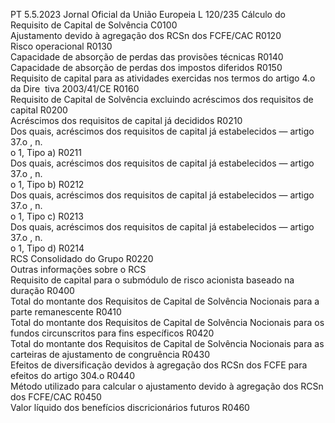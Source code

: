 PT  5.5.2023 Jornal Oficial da União Europeia L 120/235
 Cálculo do Requisito de Capital de Solvência  C0100  
Ajustamento devido à agregação dos RCSn dos FCFE/CAC  R0120  
Risco operacional  R0130  
Capacidade de absorção de perdas das provisões técnicas  R0140  
Capacidade de absorção de perdas dos impostos diferidos  R0150  
Requisito de capital para as atividades exercidas nos termos do artigo 4.o da Dire ­
tiva 2003/41/CE  R0160  
Requisito de Capital de Solvência excluindo acréscimos dos requisitos de 
capital  R0200  
Acréscimos dos requisitos de capital já decididos  R0210  
Dos quais, acréscimos dos requisitos de capital já estabelecidos — artigo 37.o , n.  
o 1, Tipo a)  R0211  
Dos quais, acréscimos dos requisitos de capital já estabelecidos — artigo 37.o , n.  
o 1, Tipo b)  R0212  
Dos quais, acréscimos dos requisitos de capital já estabelecidos — artigo 37.o , n.  
o 1, Tipo c)  R0213  
Dos quais, acréscimos dos requisitos de capital já estabelecidos — artigo 37.o , n.  
o 1, Tipo d)  R0214  
RCS Consolidado do Grupo  R0220  
Outras informações sobre o RCS  
Requisito de capital para o submódulo de risco acionista baseado na duração  R0400  
Total do montante dos Requisitos de Capital de Solvência Nocionais para a parte 
remanescente  R0410  
Total do montante dos Requisitos de Capital de Solvência Nocionais para os fundos 
circunscritos para fins específicos  R0420  
Total do montante dos Requisitos de Capital de Solvência Nocionais para as carteiras 
de ajustamento de congruência  R0430  
Efeitos de diversificação devidos à agregação dos RCSn dos FCFE para efeitos do 
artigo 304.o R0440  
Método utilizado para calcular o ajustamento devido à agregação dos RCSn dos 
FCFE/CAC  R0450  
Valor líquido dos benefícios discricionários futuros  R0460